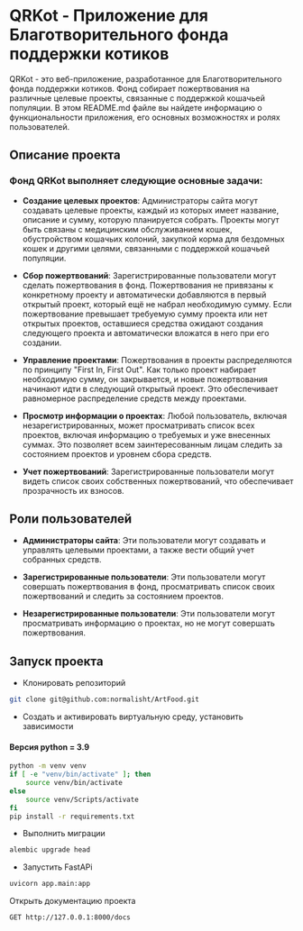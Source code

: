 # QRKot - Приложение для Благотворительного фонда поддержки котиков

QRKot - это веб-приложение, разработанное для Благотворительного фонда поддержки котиков. Фонд собирает пожертвования на различные целевые проекты, связанные с поддержкой кошачьей популяции. В этом README.md файле вы найдете информацию о функциональности приложения, его основных возможностях и ролях пользователей.

## Описание проекта

### Фонд QRKot выполняет следующие основные задачи:

* **Создание целевых проектов**: Администраторы сайта могут создавать целевые 
проекты, каждый из которых имеет название, описание и сумму, которую 
планируется собрать. Проекты могут быть связаны с медицинским 
обслуживанием кошек, обустройством кошачьих колоний, закупкой корма 
для бездомных кошек и другими целями, связанными с поддержкой кошачьей 
популяции.


* **Сбор пожертвований**: Зарегистрированные пользователи могут сделать 
пожертвования в фонд. Пожертвования не привязаны к конкретному проекту и 
автоматически добавляются в первый открытый проект, который ещё не набрал 
необходимую сумму. Если пожертвование превышает требуемую сумму проекта или 
нет открытых проектов, оставшиеся средства ожидают создания следующего проекта
и автоматически вложатся в него при его создании.


* **Управление проектами**: Пожертвования в проекты распределяются по принципу
"First In, First Out". Как только проект набирает необходимую сумму, он 
закрывается, и новые пожертвования начинают идти в следующий открытый проект.
Это обеспечивает равномерное распределение средств между проектами.


* **Просмотр информации о проектах**: Любой пользователь, включая 
незарегистрированных, может просматривать список всех проектов,
включая информацию о требуемых и уже внесенных суммах. Это позволяет всем 
заинтересованным лицам следить за состоянием проектов и уровнем сбора средств.


* **Учет пожертвований**: Зарегистрированные пользователи могут видеть список
своих собственных пожертвований, что обеспечивает прозрачность их взносов.

## Роли пользователей
* **Администраторы сайта**: Эти пользователи могут создавать и управлять 
целевыми проектами, а также вести общий учет собранных средств.


* **Зарегистрированные пользователи**: Эти пользователи могут совершать 
пожертвования в фонд, просматривать список своих пожертвований и следить за 
состоянием проектов.


* **Незарегистрированные пользователи**: Эти пользователи могут просматривать 
информацию о проектах, но не могут совершать пожертвования.


## Запуск проекта

* Клонировать репозиторий
```bash
git clone git@github.com:normalisht/ArtFood.git
```

* Создать и активировать виртуальную среду, установить зависимости
#### Версия python = 3.9

```bash
python -m venv venv
if [ -e "venv/bin/activate" ]; then
    source venv/bin/activate
else
    source venv/Scripts/activate
fi
pip install -r requirements.txt
```

* Выполнить миграции
```bash
alembic upgrade head
```

* Запустить FastAPi
```bash
uvicorn app.main:app
```

Открыть документацию проекта
```http request
GET http://127.0.0.1:8000/docs
```

